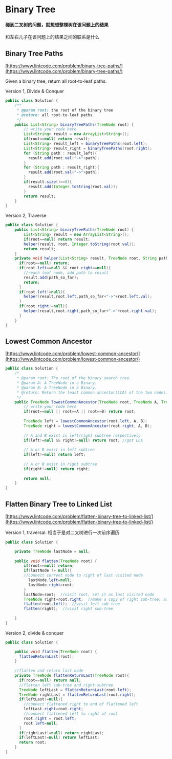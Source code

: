 # Binary Tree

#### 碰到二叉树的问题，就想想整棵树在该问题上的结果和左右儿子在该问题上的结果之间的联系是什么



## Binary Tree Paths

[https://www.lintcode.com/problem/binary-tree-paths/](https://www.lintcode.com/problem/binary-tree-paths/)

 Given a binary tree, return all root-to-leaf paths.

Version 1, Divide & Conquer

```java
public class Solution {
    /**
     * @param root: the root of the binary tree
     * @return: all root-to-leaf paths
     */
    public List<String> binaryTreePaths(TreeNode root) {
        // write your code here
        List<String> result = new ArrayList<String>();
        if(root==null) return result;
        List<String> result_left = binaryTreePaths(root.left);
        List<String> result_right = binaryTreePaths(root.right);
        for (String path : result_left){
          result.add(root.val+"->"+path);
        }
        for (String path : result_right){
          result.add(root.val+"->"+path);
        }
        if(result.size()==0){
          result.add(Integer.toString(root.val));
        }
        return result;
    }
}
```

Version 2, Traverse

```java
public class Solution {
    public List<String> binaryTreePaths(TreeNode root) {
        List<String> result = new ArrayList<String>();
        if(root==null) return result;
        helper(result, root, Integer.toString(root.val));
        return result;
    }
    private void helper(List<String> result, TreeNode root, String path_so_far){
      if(root==null) return;
      if(root.left==null && root.right==null){
        //reach leaf node, add path to result
        result.add(path_so_far);
        return;
      }
      if(root.left!=null){
        helper(result,root.left,path_so_far+"->"+root.left.val);
      }
      if(root.right!=null){
        helper(result,root.right,path_so_far+"->"+root.right.val);
      }
    }
}
```

## Lowest Common Ancestor

[https://www.lintcode.com/problem/lowest-common-ancestor/](https://www.lintcode.com/problem/lowest-common-ancestor/)

```java
public class Solution {
    /*
     * @param root: The root of the binary search tree.
     * @param A: A TreeNode in a Binary.
     * @param B: A TreeNode in a Binary.
     * @return: Return the least common ancestor(LCA) of the two nodes.
     */
    public TreeNode lowestCommonAncestor(TreeNode root, TreeNode A, TreeNode B) {
        // write your code here
        if(root==null || root==A || root==B) return root;
        
        TreeNode left = lowestCommonAncestor(root.left, A, B);
        TreeNode right = lowestCommonAncestor(root.right, A, B);
        
        // A and B exist in left/right subtree respectively
        if(left!=null && right!=null) return root; //got LCA
        
        // A or B exist in left subtree
        if(left!=null) return left;
        
        // A or B exist in right subtree
        if(right!=null) return right;
        
        return null;
    }
}
```

##  Flatten Binary Tree to Linked List

[https://www.lintcode.com/problem/flatten-binary-tree-to-linked-list/](https://www.lintcode.com/problem/flatten-binary-tree-to-linked-list/)

Version 1, traversal: 相当于是对二叉树进行一次前序遍历

```java
public class Solution {

    private TreeNode lastNode = null;
     
    public void flatten(TreeNode root) {
        if(root==null) return;
        if(lastNode != null){
        //connect current node to right of last visited node
          lastNode.left=null;
          lastNode.right=root;
        }
        lastNode=root;  //visit root, set it as last visited node
        TreeNode right=root.right;  //make a copy of right sub-tree, as root.right will be modified when flattening left sub-tree
        flatten(root.left);  //visit left sub-tree
        flatten(right);  //visit right sub-tree
        
    }
}
```

Version 2, divide & conquer

```java
public class Solution {

    public void flatten(TreeNode root) {
      flattenReturnLast(root);
    }
  
    //flatten and return last node
    private TreeNode flattenReturnLast(TreeNode root){
      if(root==null) return null;
      //flatten left sub-tree and right-subtree
      TreeNode leftLast = flattenReturnLast(root.left);
      TreeNode rightLast = flattenReturnLast(root.right);
      if(leftLast!=null){
        //connect flattened right to end of flattened left
        leftLast.right=root.right;
        //connect flattened left to right of root
        root.right = root.left;
        root.left=null;
      }
      if(rightLast!=null) return rightLast;
      if(leftLast!=null) return leftLast;
      return root;
    }
}
```

